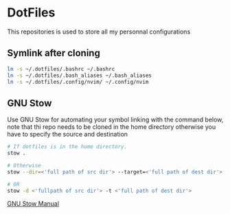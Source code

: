 # DotFiles
This repositories is used to store all my personnal configurations

## Symlink after cloning 

```bash
ln -s ~/.dotfiles/.bashrc ~/.bashrc
ln -s ~/.dotfiles/.bash_aliases ~/.bash_aliases
ln -s ~/.dotfiles/.config/nvim/ ~/.config/nvim
```
## GNU Stow

Use GNU Stow for automating your symbol linking with the command below, note that thi repo needs to be cloned in the home directory otherwise you have to specify the source and destination
```bash
# If dotfiles is in the home directory.
stow .

# Otherwise
stow --dir=<'full path of src dir'> --target=<'full path of dest dir'>

# OR
stow -d <'fullpath of src dir'> -t <'full path of dest dir'>
```
[GNU Stow Manual](https://www.gnu.org/software/stow/manual/)



